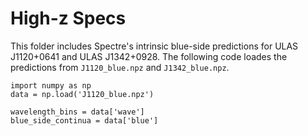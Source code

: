# High-z Specs

This folder includes Spectre's intrinsic blue-side predictions for ULAS J1120+0641 and ULAS J1342+0928. The following code loades the predictions from `J1120_blue.npz` and `J1342_blue.npz`.

```
import numpy as np
data = np.load('J1120_blue.npz')

wavelength_bins = data['wave']
blue_side_continua = data['blue']
```
